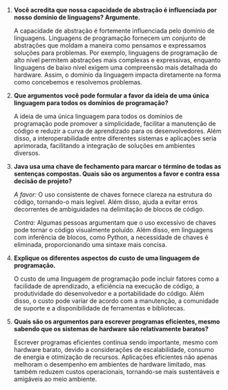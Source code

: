 1. **Você acredita que nossa capacidade de abstração é influenciada por nosso domínio de linguagens? Argumente.**

   A capacidade de abstração é fortemente influenciada pelo domínio de linguagens. Linguagens de programação fornecem um conjunto de abstrações que moldam a maneira como pensamos e expressamos soluções para problemas. Por exemplo, linguagens de programação de alto nível permitem abstrações mais complexas e expressivas, enquanto linguagens de baixo nível exigem uma compreensão mais detalhada do hardware. Assim, o domínio da linguagem impacta diretamente na forma como concebemos e resolvemos problemas.

2. **Que argumentos você pode formular a favor da ideia de uma única linguagem para todos os domínios de programação?**

   A ideia de uma única linguagem para todos os domínios de programação pode promover a simplicidade, facilitar a manutenção de código e reduzir a curva de aprendizado para os desenvolvedores. Além disso, a interoperabilidade entre diferentes sistemas e aplicações seria aprimorada, facilitando a integração de soluções em ambientes diversos.

3. **Java usa uma chave de fechamento para marcar o término de todas as sentenças compostas. Quais são os argumentos a favor e contra essa decisão de projeto?**

   *A favor:* O uso consistente de chaves fornece clareza na estrutura do código, tornando-o mais legível. Além disso, ajuda a evitar erros decorrentes de ambiguidades na delimitação de blocos de código.

   *Contra:* Algumas pessoas argumentam que o uso excessivo de chaves pode tornar o código visualmente poluído. Além disso, em linguagens com inferência de blocos, como Python, a necessidade de chaves é eliminada, proporcionando uma sintaxe mais concisa.

4. **Explique os diferentes aspectos do custo de uma linguagem de programação.**

   O custo de uma linguagem de programação pode incluir fatores como a facilidade de aprendizado, a eficiência na execução de código, a produtividade do desenvolvedor e a portabilidade do código. Além disso, o custo pode variar de acordo com a manutenção, a comunidade de suporte e a disponibilidade de ferramentas e bibliotecas.

5. **Quais são os argumentos para escrever programas eficientes, mesmo sabendo que os sistemas de hardware são relativamente baratos?**

   Escrever programas eficientes continua sendo importante, mesmo com hardware barato, devido a considerações de escalabilidade, consumo de energia e otimização de recursos. Aplicações eficientes não apenas melhoram o desempenho em ambientes de hardware limitado, mas também reduzem custos operacionais, tornando-se mais sustentáveis e amigáveis ao meio ambiente.

